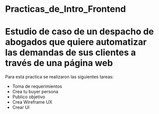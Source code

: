 # Practicas_de_Intro_Frontend
# Estudio de caso de un despacho de abogados que quiere automatizar las demandas de sus clientes a través de una página web
Para esta practica se realizaron las siguientes tareas:

 - Toma de requerimientos
 - Crea tu buyer persona
 - Publico objetivo
 - Crea Wireframe UX
 - Crear UI

